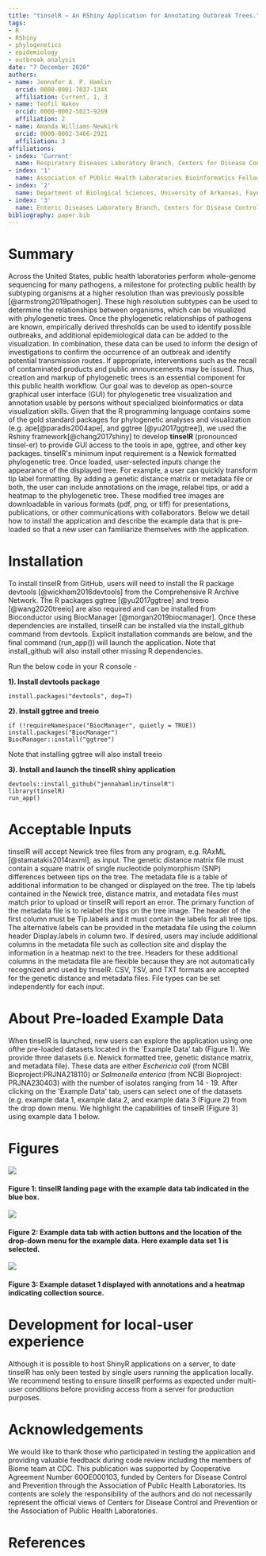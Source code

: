 ```yaml
---
title: "tinselR – An RShiny Application for Annotating Outbreak Trees."
tags:
- R
- RShiny
- phylogenetics
- epidemiology
- outbreak analysis
date: "7 December 2020"
authors:
- name: Jennafer A. P. Hamlin
  orcid: 0000-0001-7037-134X
  affiliation: Current, 1, 3
- name: Teofil Nakov
  orcid: 0000-0002-5023-9269
  affiliation: 2
- name: Amanda Williams-Newkirk
  orcid: 0000-0002-3466-2921
  affiliation: 3
affiliations:
- index: 'Current'
  name: Respiratory Diseases Laboratory Branch, Centers for Disease Control and Prevention, Atlanta, GA, USA
- index: '1'
  name: Association of PUblic Health Laboratories Bioinformatics Fellow
- index: '2'
  name: Department of Biological Sciences, University of Arkansas, Fayetteville, Arkansas, USA
- index: '3'
  name: Enteric Diseases Laboratory Branch, Centers for Disease Control and Prevention, Atlanta, GA, USA
bibliography: paper.bib
---
```


# Summary
Across the United States, public health laboratories perform whole-genome
sequencing for many pathogens, a milestone for protecting public health by
subtyping organisms at a higher resolution than was previously possible
[@armstrong2019pathogen]. These high resolution subtypes can be used to
determine the relationships between organisms, which can be visualized with
phylogenetic trees. Once the phylogenetic relationships of pathogens are known,
empirically derived thresholds can be used to identify possible outbreaks, and
additional epidemiological data can be added to the visualization. In
combination, these data can be used to inform the design of investigations to
confirm the occurrence of an outbreak and identify potential transmission
routes. If appropriate, interventions such as the recall of contaminated
products and public announcements may be issued. Thus, creation and markup of
phylogenetic trees is an essential component for this public health workflow.
Our goal was to develop as open-source graphical user interface (GUI) for
phylogenetic tree visualization and annotation usable by persons without
specialized bioinformatics or data visualization skills. Given that the R
programming language contains some of the gold standard packages for
phylogenetic analyses and visualization (e.g. ape[@paradis2004ape], and ggtree
[@yu2017ggtree]), we used the Rshiny framework[@chang2017shiny] to develop
**tinselR** (pronounced tinsel-er) to provide GUI access to the tools in ape,
ggtree, and other key packages. tinselR's minimum input requirement is a Newick
formatted phylogenetic tree. Once loaded, user-selected inputs change the
appearance of the displayed tree. For example, a user can quickly transform tip
label formatting. By adding a genetic distance matrix or metadata file or both, 
the user can include annotations on the image, relabel tips, or add a heatmap
to the phylogenetic tree. These modified tree images are downloadable in various
formats (pdf, png, or tiff) for presentations, publications, or other
communications with collaborators. Below we detail how to install the
application and describe the example data that is pre-loaded so that a new user
can familiarize themselves with the application.

# Installation

To install tinselR from GitHub, users will need to install the R package
devtools [@wickham2016devtools] from the Comprehensive R Archive Network. The R
packages ggtree [@yu2017ggtree] and treeio [@wang2020treeio] are also required
and can be installed from Bioconductor using BiocManager
[@morgan2019biocmanager]. Once these dependencies are installed, tinselR can be
installed via the install_github command from devtools. Explicit
installation commands are below, and the final command (run_app()) will launch
the application. Note that install_github will also install other missing R
dependencies. 

Run the below code in your R console -    

**1). Install devtools package**

`install.packages("devtools", dep=T)`

**2). Install ggtree and treeio**

```
if (!requireNamespace("BiocManager", quietly = TRUE))
install.packages("BiocManager")
BiocManager::install("ggtree")
```

Note that installing ggtree will also install treeio

**3). Install and launch the tinselR shiny application**

```
devtools::install_github("jennahamlin/tinselR")
library(tinselR)
run_app()
```

# Acceptable Inputs

tinselR will accept Newick tree files from any program, e.g. RAxML
[@stamatakis2014raxml], as input. The genetic distance matrix file must contain
a square matrix of single nucleotide polymorphism (SNP) differences between tips
on the tree. The metadata file is a table of additional information to be
changed or displayed on the tree. The tip labels contained in the Newick tree,
distance matrix, and metadata files must match prior to upload or tinselR will
report an error. The primary function of the metadata file is to relabel the 
tips on the tree image. The header of the first column must be Tip.labels and it
must contain the labels for all tree tips. The alternative labels can be
provided in the metadata file using the column header Display.labels in column
two. If desired, users may include additional columns in the metadata file
such as collection site and display the information in a heatmap next to the
tree. Headers for these additional columns in the metadata file are flexible
because they are not automatically recognized and used by tinselR.
CSV, TSV, and TXT formats are accepted for the genetic distance and metadata
files. File types can be set independently for each input.


# About Pre-loaded Example Data

When tinselR is launched, new users can explore the application using one ofthe
pre-loaded datasets located in the 'Example Data' tab (Figure 1). We
provide three datasets (i.e. Newick formatted tree, genetic distance matrix,
and metadata file). These data are either *Eschericia coli* (from NCBI
Bioproject:PRJNA218110) or *Salmonella enterica* (from NCBI Bioproject:
PRJNA230403) with the number of isolates ranging from 14 - 19. After clicking on
the 'Example Data' tab, users can select one of the datasets (e.g. example data
1, example data 2, and example data 3 (Figure 2) from the drop down menu. We
highlight the capabilities of tinselR (Figure 3) using example data 1 below. 


# Figures

<p>
<img src = "image1.PNG" />
<h4> Figure 1: tinselR landing page with the example data tab indicated in the
blue box. </h4>
</p>

<p>
<img src = "image2.PNG" />
<h4> Figure 2: Example data tab with action buttons and the location of the
drop-down menu for the example data. Here example data set 1 is selected. </h4>

</p>

<p>
<img src = "image3.PNG" />
<h4> Figure 3: Example dataset 1 displayed with annotations and a heatmap
indicating collection source. </h4>
</p>

# Development for local-user experience 

Although it is possible to host ShinyR applications on a server, to date tinselR
has only been tested by single users running the application locally. We
recommend testing to ensure tinselR performs as expected under multi-user
conditions before providing access from a server for production purposes.


# Acknowledgements

We would like to thank those who participated in testing the application and
providing valuable feedback during code review including the members of Biome 
team at CDC. This publication was supported by Cooperative Agreement Number
60OE000103, funded by Centers for Disease Control and Prevention through the
Association of Public Health Laboratories. Its contents are solely the
responsibility of the authors and do not necessarily represent the official
views of Centers for Disease Control and Prevention or the Association of Public
Health Laboratories.


# References
